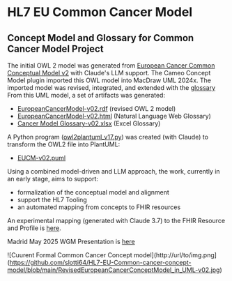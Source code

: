 # HL7 EU Common Cancer Model
## Concept Model and Glossary for Common Cancer Model Project

The initial OWL 2 model was generated from [European Cancer Common Conceptual Model v2](https://confluence.hl7.org/download/attachments/281282385/CancerLogicalModel_20250414_Rev.png?version=1&modificationDate=1744961792994&api=v2) with Claude's LLM support. 
The Cameo Concept Model plugin imported this OWL model into MacDraw UML 2024x. The imported model was revised, integrated, and extended with the [glossary](https://confluence.hl7.org/spaces/HEU/pages/281282385/Cancer+Common+Model+Project+Edition+1)  
From this UML model, a set of artifacts was generated: 

* [EuropeanCancerModel-v02.rdf](https://github.com/slotti64/HL7-EU-Common-cancer-concept-model/blob/main/EuropeanCancerModel-v02.rdf) (revised OWL 2 model)
* [EuropeanCancerModel-v02.html](https://github.com/slotti64/HL7-EU-Common-cancer-concept-model/blob/main/EuropeanCancerModel-v02.html) (Natural Language Web Glossary)
* [Cancer Model Glossary-v02.xlsx](https://github.com/slotti64/HL7-EU-Common-cancer-concept-model/blob/main/Cancer%20Model%20Glossary-v02.xlsx) (Excel Glossary)

A Python program ([owl2plantuml_v17.py](https://github.com/slotti64/HL7-EU-Common-cancer-concept-model/tree/main/OWL2PlantUML/)) was created (with Claude) to transform the OWL2 file into PlantUML: 

* [EUCM-v02.puml](https://github.com/slotti64/HL7-EU-Common-cancer-concept-model/blob/main/EUCM-v02.puml)

Using a combined model-driven and LLM approach, the work, currently in an early stage, aims to support:
* formalization of the conceptual model and alignment
* support the HL7 Tooling
* an automated mapping from concepts to FHIR resources 

An experimental mapping (generated with Claude 3.7) to the FHIR Resource and Profile is [here](https://github.com/slotti64/HL7-EU-Common-cancer-concept-model/blob/main/TEST%20LLM/EUCM%20mapping%20FHIR%20Resources-05-04-2025.docx).

Madrid May 2025 WGM Presentation is [here](https://github.com/slotti64/HL7-EU-Common-cancer-concept-model/blob/main/Presentations/Common%20Cancer%20Model%20-%20Madrid%20WGM%20Presentation.pptx) 

![Cuurent Formal Common Cancer Concept model](http://url/to/img.png](https://github.com/slotti64/HL7-EU-Common-cancer-concept-model/blob/main/RevisedEuropeanCancerConceptModel_in_UML-v02.jpg)

